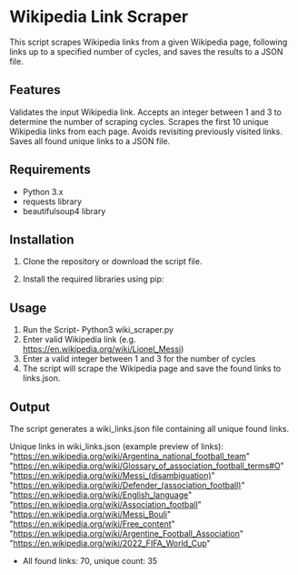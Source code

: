 # Wikipedia Link Scraper

This script scrapes Wikipedia links from a given Wikipedia page, following links up to a specified number of cycles, and saves the results to a JSON file.

## Features

Validates the input Wikipedia link.
Accepts an integer between 1 and 3 to determine the number of scraping cycles.
Scrapes the first 10 unique Wikipedia links from each page.
Avoids revisiting previously visited links.
Saves all found unique links to a JSON file.

## Requirements

- Python 3.x
- requests library
- beautifulsoup4 library

## Installation

1. Clone the repository or download the script file.

2. Install the required libraries using pip:

## Usage

1. Run the Script- Python3 wiki_scraper.py
2. Enter valid Wikipedia link (e.g. https://en.wikipedia.org/wiki/Lionel_Messi)
3. Enter a valid integer between 1 and 3 for the number of cycles
4. The script will scrape the Wikipedia page and save the found links to links.json.

## Output

The script generates a wiki_links.json file containing all unique found links.

Unique links in wiki_links.json (example preview of links):
      "https://en.wikipedia.org/wiki/Argentina_national_football_team"
      "https://en.wikipedia.org/wiki/Glossary_of_association_football_terms#O"
      "https://en.wikipedia.org/wiki/Messi_(disambiguation)"
      "https://en.wikipedia.org/wiki/Defender_(association_football)"
      "https://en.wikipedia.org/wiki/English_language"
      "https://en.wikipedia.org/wiki/Association_football"
      "https://en.wikipedia.org/wiki/Messi_Bouli"
      "https://en.wikipedia.org/wiki/Free_content"
      "https://en.wikipedia.org/wiki/Argentine_Football_Association"
      "https://en.wikipedia.org/wiki/2022_FIFA_World_Cup"

  - All found links: 70, unique count: 35
   
